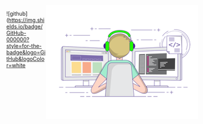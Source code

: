 <img align="right" alt="Coding" width="400" src="https://raw.githubusercontent.com/devSouvik/devSouvik/master/gif3.gif">        


![github](https://img.shields.io/badge/GitHub-000000?style=for-the-badge&logo=GitHub&logoColor=white
